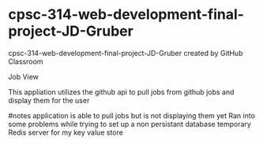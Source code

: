 # cpsc-314-web-development-final-project-JD-Gruber
cpsc-314-web-development-final-project-JD-Gruber created by GitHub Classroom

Job View

This appliation utilizes the github api to pull jobs from github jobs and display them for the user

#notes
  application is able to pull jobs but is not displaying them yet
  Ran into some problems while trying to set up a non persistant database temporary Redis server for my key value store
